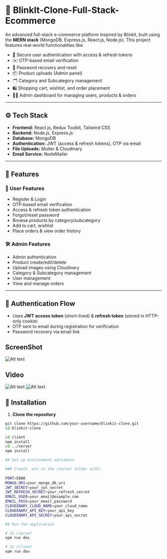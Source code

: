
# 🛒 BlinkIt-Clone-Full-Stack-Ecommerce

An advanced full-stack e-commerce platform inspired by Blinkit, built using the **MERN stack** (MongoDB, Express.js, React.js, Node.js). This project features real-world functionalities like:

- 🔐 Secure user authentication with access & refresh tokens
- ✉️ OTP-based email verification
- 🔁 Password recovery and reset
- 📦 Product uploads (Admin panel)
- 🗂️ Category and Subcategory management
- 🛍️ Shopping cart, wishlist, and order placement
- 👩‍💻 Admin dashboard for managing users, products & orders

---

## ⚙️ Tech Stack

- **Frontend:** React.js, Redux Toolkit, Tailwind CSS
- **Backend:** Node.js, Express.js
- **Database:** MongoDB
- **Authentication:** JWT (access & refresh tokens), OTP via email
- **File Uploads:** Multer & Cloudinary
- **Email Service:** NodeMailer

---

## 🚀 Features

### 🧑 User Features
- Register & Login
- OTP-based email verification
- Access & refresh token authentication
- Forgot/reset password
- Browse products by category/subcategory
- Add to cart, wishlist
- Place orders & view order history

### 🛠️ Admin Features
- Admin authentication
- Product create/edit/delete
- Upload images using Cloudinary
- Category & Subcategory management
- User management
- View and manage orders

---

## 🔐 Authentication Flow

- Uses **JWT access token** (short-lived) & **refresh token** (stored in HTTP-only cookie)
- OTP sent to email during registration for verification
- Password recovery via email link

## ScreenShot

![Alt text](Thumnails.png?raw=true "Title")


## Video
![Alt text](Demo%201.gif?raw=true "demo1")
![Alt text](Demo%202.gif?raw=true "demo2")


## 🧪 Installation

1. **Clone the repository**

```bash
git clone https://github.com/your-username/blinkit-clone.git
cd blinkit-clone

cd client
npm install
cd ../server
npm install

## Set up environment variables

### Create .env in the /server folder with:
 
PORT=5000
MONGO_URI=your_mongo_db_uri
JWT_SECRET=your_jwt_secret
JWT_REFRESH_SECRET=your_refresh_secret
EMAIL_USER=your_email@example.com
EMAIL_PASS=your_email_password
CLOUDINARY_CLOUD_NAME=your_cloud_name
CLOUDINARY_API_KEY=your_api_key
CLOUDINARY_API_SECRET=your_api_secret

## Run the application

# In /server
npm run dev

# In /client
npm run dev
